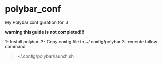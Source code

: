 # polybar_conf
My Polybar configuration for i3

**warning this guide is not completed!!!**

1- Install polybar.
2- Copy config file to ~/.config/polybar
3- execute fallow command
  > ~/.config/polybar/launch.sh
